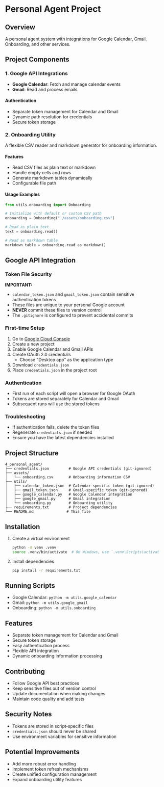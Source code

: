 # Personal Agent Project

## Overview
A personal agent system with integrations for Google Calendar, Gmail, Onboarding, and other services.

## Project Components

### 1. Google API Integrations
- **Google Calendar**: Fetch and manage calendar events
- **Gmail**: Read and process emails

#### Authentication
- Separate token management for Calendar and Gmail
- Dynamic path resolution for credentials
- Secure token storage

### 2. Onboarding Utility
A flexible CSV reader and markdown generator for onboarding information.

#### Features
- Read CSV files as plain text or markdown
- Handle empty cells and rows
- Generate markdown tables dynamically
- Configurable file path

#### Usage Examples
```python
from utils.onboarding import Onboarding

# Initialize with default or custom CSV path
onboarding = Onboarding("./assets/onboarding.csv")

# Read as plain text
text = onboarding.read()

# Read as markdown table
markdown_table = onboarding.read_as_markdown()
```

## Google API Integration

### Token File Security

**IMPORTANT:** 
- `calendar_token.json` and `gmail_token.json` contain sensitive authentication tokens
- These files are unique to your personal Google account
- **NEVER** commit these files to version control
- The `.gitignore` is configured to prevent accidental commits

### First-time Setup
1. Go to [Google Cloud Console](https://console.cloud.google.com/)
2. Create a new project
3. Enable Google Calendar and Gmail APIs
4. Create OAuth 2.0 credentials
   - Choose "Desktop app" as the application type
5. Download `credentials.json`
6. Place `credentials.json` in the project root

### Authentication
- First run of each script will open a browser for Google OAuth
- Tokens are stored separately for Calendar and Gmail
- Subsequent runs will use the stored tokens

### Troubleshooting
- If authentication fails, delete the token files
- Regenerate `credentials.json` if needed
- Ensure you have the latest dependencies installed

## Project Structure
```
4_personal_agent/
├── credentials.json         # Google API credentials (git-ignored)
├── assets/
│   └── onboarding.csv       # Onboarding information CSV
├── utils/
│   ├── calendar_token.json  # Calendar-specific token (git-ignored)
│   ├── gmail_token.json     # Gmail-specific token (git-ignored)
│   ├── google_calendar.py   # Google Calendar integration
│   ├── google_gmail.py      # Gmail integration
│   └── onboarding.py        # Onboarding utility
├── requirements.txt         # Project dependencies
└── README.md               # This file
```

## Installation
1. Create a virtual environment
   ```bash
   python -m venv .venv
   source .venv/bin/activate  # On Windows, use `.venv\Scripts\activate`
   ```

2. Install dependencies
   ```bash
   pip install -r requirements.txt
   ```

## Running Scripts
- Google Calendar: `python -m utils.google_calendar`
- Gmail: `python -m utils.google_gmail`
- Onboarding: `python -m utils.onboarding`

## Features
- Separate token management for Calendar and Gmail
- Secure token storage
- Easy authentication process
- Flexible API integration
- Dynamic onboarding information processing

## Contributing
- Follow Google API best practices
- Keep sensitive files out of version control
- Update documentation when making changes
- Maintain code quality and add tests

## Security Notes
- Tokens are stored in script-specific files
- `credentials.json` should never be shared
- Use environment variables for sensitive information

## Potential Improvements
- Add more robust error handling
- Implement token refresh mechanisms
- Create unified configuration management
- Expand onboarding utility features


